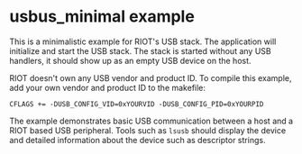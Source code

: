 # usbus_minimal example

This is a minimalistic example for RIOT's USB stack. The application will
initialize and start the USB stack. The stack is started without any USB
handlers, it should show up as an empty USB device on the host.

RIOT doesn't own any USB vendor and product ID. To compile this example, add
your own vendor and product ID to the makefile:

```
CFLAGS += -DUSB_CONFIG_VID=0xYOURVID -DUSB_CONFIG_PID=0xYOURPID
```

The example demonstrates basic USB communication between a host and a RIOT
based USB peripheral. Tools such as `lsusb` should display the device and
detailed information about the device such as descriptor strings.
